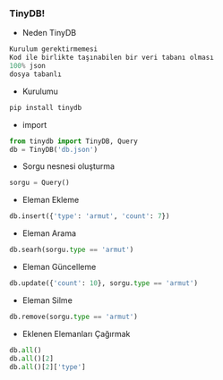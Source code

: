 ### TinyDB!

+ Neden TinyDB

```python
Kurulum gerektirmemesi
Kod ile birlikte taşınabilen bir veri tabanı olması
100% json
dosya tabanlı
```
+ Kurulumu

```python
pip install tinydb
```

+ import
```python
from tinydb import TinyDB, Query
db = TinyDB('db.json')
```

+ Sorgu nesnesi oluşturma
```python
sorgu = Query()
```

+ Eleman Ekleme
```python
db.insert({'type': 'armut', 'count': 7})
```
+ Eleman Arama
```python
db.searh(sorgu.type == 'armut')
```
+ Eleman Güncelleme
```python
db.update({'count': 10}, sorgu.type == 'armut')
```
+ Eleman Silme
```python
db.remove(sorgu.type == 'armut')
```
+ Eklenen Elemanları Çağırmak
```python
db.all()
db.all()[2]
db.all()[2]['type']
```
